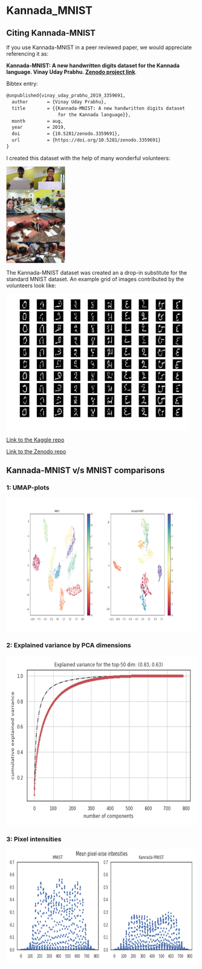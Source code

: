 # Kannada_MNIST
## Citing Kannada-MNIST
If you use Kannada-MNIST in a peer reviewed paper, we would appreciate referencing it as:

**Kannada-MNIST: A new handwritten digits dataset 
                   for the Kannada language. Vinay Uday Prabhu. [Zenodo project link](https://zenodo.org/record/3359691#.XUZAduhKiUm)**. 

Bibtex entry:
```latex
@unpublished{vinay_uday_prabhu_2019_3359691,
  author       = {Vinay Uday Prabhu},
  title        = {{Kannada-MNIST: A new handwritten digits dataset 
                   for the Kannada language}},
  month        = aug,
  year         = 2019,
  doi          = {10.5281/zenodo.3359691},
  url          = {https://doi.org/10.5281/zenodo.3359691}
}
```
I created this dataset with the help of many wonderful volunteers:

<img src="photos/volunteers_collage.jpg" width="155" height="255" />

The Kannada-MNIST dataset was created an a drop-in substitute for the standard MNIST dataset. An example grid of images contributed by the volunteers look like:

<img src="example.png" width="480" height="360" />




[Link to the Kaggle repo](https://www.kaggle.com/higgstachyon/kannada-mnist "Kaggle dataset-link")

[Link to the Zenodo repo](https://zenodo.org/record/3359691#.XUYvLuhKiUm "Zenodo datasets link")

## Kannada-MNIST v/s MNIST comparisons
### 1: UMAP-plots
<img src="figures/umap_both.png" width="825" height="355" />

### 2: Explained variance by PCA dimensions

<img src="figures/pca_expvar_both.png" width="555" height="450" />

### 3: Pixel intensities

<img src="figures/pix-int_both.png" width="755" height="305" />



